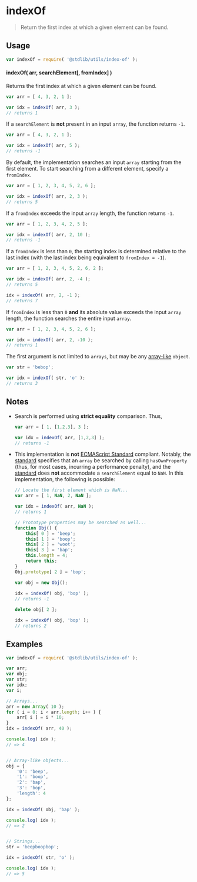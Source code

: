 # indexOf

> Return the first index at which a given element can be found.


<!-- <usage> -->

## Usage

``` javascript
var indexOf = require( '@stdlib/utils/index-of' );
```

#### indexOf( arr, searchElement\[, fromIndex\] )

Returns the first index at which a given element can be found.

``` javascript
var arr = [ 4, 3, 2, 1 ];

var idx = indexOf( arr, 3 );
// returns 1
```

If a `searchElement` is __not__ present in an input `array`, the function returns `-1`.

``` javascript
var arr = [ 4, 3, 2, 1 ];

var idx = indexOf( arr, 5 );
// returns -1
```

By default, the implementation searches an input `array` starting from the first element. To start searching from a different element, specify a `fromIndex`.

``` javascript
var arr = [ 1, 2, 3, 4, 5, 2, 6 ];

var idx = indexOf( arr, 2, 3 );
// returns 5
```

If a `fromIndex` exceeds the input `array` length, the function returns `-1`.

``` javascript
var arr = [ 1, 2, 3, 4, 2, 5 ];

var idx = indexOf( arr, 2, 10 );
// returns -1
```

If a `fromIndex` is less than `0`, the starting index is determined relative to the last index (with the last index being equivalent to `fromIndex = -1`).

``` javascript
var arr = [ 1, 2, 3, 4, 5, 2, 6, 2 ];

var idx = indexOf( arr, 2, -4 );
// returns 5

idx = indexOf( arr, 2, -1 );
// returns 7
```

If `fromIndex` is less than `0` __and__ its absolute value exceeds the input `array` length, the function searches the entire input `array`.

``` javascript
var arr = [ 1, 2, 3, 4, 5, 2, 6 ];

var idx = indexOf( arr, 2, -10 );
// returns 1
```

The first argument is not limited to `arrays`, but may be any [array-like][array-like] `object`.

``` javascript
var str = 'bebop';

var idx = indexOf( str, 'o' );
// returns 3
```

<!-- </usage> -->


<!-- <notes> -->

## Notes

* Search is performed using __strict equality__ comparison. Thus,
    
  ``` javascript
  var arr = [ 1, [1,2,3], 3 ];

  var idx = indexOf( arr, [1,2,3] );
  // returns -1
  ```

* This implementation is __not__ [ECMAScript Standard][ecma-262] compliant. Notably, the [standard][ecma-262] specifies that an `array` be searched by calling `hasOwnProperty` (thus, for most cases, incurring a performance penalty), and the [standard][ecma-262] does __not__ accommodate a `searchElement` equal to `NaN`. In this implementation, the following is possible:

  ``` javascript
  // Locate the first element which is NaN...
  var arr = [ 1, NaN, 2, NaN ];

  var idx = indexOf( arr, NaN );
  // returns 1

  // Prototype properties may be searched as well...
  function Obj() {
      this[ 0 ] = 'beep';
      this[ 1 ] = 'boop';
      this[ 2 ] = 'woot';
      this[ 3 ] = 'bap';
      this.length = 4;
      return this;
  }
  Obj.prototype[ 2 ] = 'bop';

  var obj = new Obj();
    
  idx = indexOf( obj, 'bop' );
  // returns -1

  delete obj[ 2 ];

  idx = indexOf( obj, 'bop' );
  // returns 2
  ```

<!-- </notes> -->


<!-- <examples> -->

## Examples

``` javascript
var indexOf = require( '@stdlib/utils/index-of' );

var arr;
var obj;
var str;
var idx;
var i;

// Arrays...
arr = new Array( 10 );
for ( i = 0; i < arr.length; i++ ) {
    arr[ i ] = i * 10;
}
idx = indexOf( arr, 40 );

console.log( idx );
// => 4


// Array-like objects...
obj = {
    '0': 'beep',
    '1': 'boop',
    '2': 'bap',
    '3': 'bop',
    'length': 4
};

idx = indexOf( obj, 'bap' );

console.log( idx );
// => 2


// Strings...
str = 'beepboopbop';

idx = indexOf( str, 'o' );

console.log( idx );
// => 5
```

<!-- </examples> -->


<!-- <links> -->

[ecma-262]: http://www.ecma-international.org/ecma-262/6.0/#sec-array.prototype.indexof

<!-- FIXME: links -->

[array-like]: https://github.com/validate.io/array-like

<!-- </links> -->
